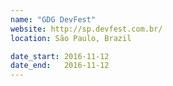 ```yaml
---
name: "GDG DevFest"
website: http://sp.devfest.com.br/
location: São Paulo, Brazil

date_start: 2016-11-12
date_end:   2016-11-12
---
```

